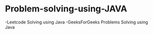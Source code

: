 # Problem-solving-using-JAVA
-Leetcode Solving using Java
-GeeksForGeeks Problems Solving using Java

